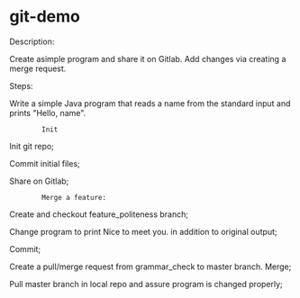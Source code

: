 # git-demo
Description:

Create asimple program and share it on Gitlab. Add changes via creating a merge request.

Steps:

Write a simple Java program that reads a name from the standard input and prints "Hello, name".

            Init

Init git repo;

Commit initial files;

Share on Gitlab;


            Merge a feature:

Create and checkout feature_politeness branch;

Change program to print Nice to meet you. in addition to original output;

Commit;

Create a pull/merge request from grammar_check to master branch. Merge;

Pull master branch in local repo and assure program is changed properly;
